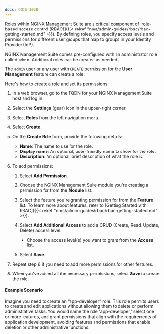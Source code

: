 ```yaml
---
docs: DOCS-1028
---
```


Roles within NGINX Management Suite are a critical component of [role-based access control (RBAC)]({{< relref "nms/admin-guides/rbac/rbac-getting-started.md" >}}). By defining roles, you specify access levels and permissions for different user groups that map to groups in your Identity Provider (IdP).

NGINX Management Suite comes pre-configured with an administrator role called `admin`. Additional roles can be created as needed.

The `admin` user or any user with `CREATE` permission for the **User Management** feature can create a role.

Here's how to create a role and set its permissions:

1. In a web browser, go to the FQDN for your NGINX Management Suite host and log in.
2. Select the **Settings** (gear) icon in the upper-right corner.
3. Select **Roles** from the left navigation menu.
4. Select **Create**.
5. On the **Create Role** form, provide the following details:

   - **Name**: The name to use for the role.
   - **Display name**: An optional, user-friendly name to show for the role.
   - **Description**: An optional, brief description of what the role is.

6. To add permissions:

   1. Select **Add Permission**.
   2. Choose the NGINX Management Suite module you're creating a permission for from the **Module** list.
   3. Select the feature you're granting permission for from the **Feature** list. To learn more about features, refer to [Getting Started with RBAC]({{< relref "nms/admin-guides/rbac/rbac-getting-started.md" >}}).
   4. Select **Add Additional Access** to add a CRUD (Create, Read, Update, Delete) access level.

      - Choose the access level(s) you want to grant from the **Access** list.

   5. Select **Save**.

7. Repeat step 6 if you need to add more permissions for other features.
8. When you've added all the necessary permissions, select **Save** to create the role.

#### Example Scenario

Imagine you need to create an “app-developer” role. This role permits users to create and edit applications without allowing them to delete or perform administrative tasks. You would name the role 'app-developer,' select one or more features, and grant permissions that align with the requirements of application development, avoiding features and permissions that enable deletion or other administrative functions.
